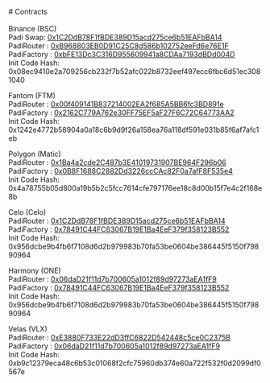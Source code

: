 <p># Contracts<br>
<br>
Binance (BSC)<br>
Padi Swap: 
<a target="_blank" href="https://bscscan.com/token/0x1c2ddb78f1fbde389d15acd275ce6b51eafbba14">0x1C2DdB78F1fBDE389D15acd275ce6b51EAFbBA14</a><br>
PadiRouter : 
<a target="_blank" href="https://bscscan.com/address/0xB968803EB0D91C25C8d586b102752eeFd6e76E1F#code">0xB968803EB0D91C25C8d586b102752eeFd6e76E1F</a><br>
PadiFactory : 
<a target="_blank" href="https://bscscan.com/address/0xbfe13dc3c316d955609941a8cdaa7193dbdd004d#code">0xbFE13Dc3C316D955609941a8CDAa7193dBDd004D</a><br>
Init Code Hash: 
0x08ec9410e2a709256cb232f7b52afc022b8732eef497ecc6fbc6d51ec3081040<br>
</p>


Fantom (FTM)<br>
PadiRouter : 
<a target="_blank" href="https://ftmscan.com/address/0x00f409141B837214002EA2f685A5BB6fc3BD891e#code">0x00f409141B837214002EA2f685A5BB6fc3BD891e</a><br>
PadiFactory : 
<a target="_blank" href="https://ftmscan.com/address/0x2162C779A762e30FF75EF5aF27F6C72C64773AA2#code">0x2162C779A762e30FF75EF5aF27F6C72C64773AA2</a><br>
Init Code Hash: 
0x1242e4772b58904a0a18c6b9d9f26a158ea76a118df591e031b85f6af7afc1eb<br>
</p>

Polygon (Matic)<br>
PadiRouter : 
<a target="_blank" href="http://polygonscan.com/address/0x1Ba4a2cde2C487b3E41019731907BE964F296b06#code">0x1Ba4a2cde2C487b3E41019731907BE964F296b06</a><br>
PadiFactory : 
<a target="_blank" href="http://polygonscan.com/0x0B8F1688C2882Dd3226ccCAc82F0a7afF8F535e4#code">0x0B8F1688C2882Dd3226ccCAc82F0a7afF8F535e4</a><br>
Init Code Hash: 
0x4a78755b05d800a19b5b2c5fcc7614cfe797176ee18c8d00b15f7e4c2f168e8b<br>
</p>

Celo (Celo)<br>
PadiRouter : 
<a target="_blank" href="https://explorer.celo.org/address/0x1C2DdB78F1fBDE389D15acd275ce6b51EAFbBA14/transactions">0x1C2DdB78F1fBDE389D15acd275ce6b51EAFbBA14</a><br>
PadiFactory : 
<a target="_blank" href="https://explorer.celo.org/address/0x78491C44FC63067B19E1Ba4EeF379f358123B552/transactions">0x78491C44FC63067B19E1Ba4EeF379f358123B552</a><br>
Init Code Hash: 
0x956dcbe9b4fb6f7108d6d2b979983b70fa53be0604be386445f5150f79890964<br>
</p>

Harmony (ONE)<br>
PadiRouter : 
<a target="_blank" href="https://explorer.harmony.one/address/0x06daD21f11d7b700605a1012f89d97273aEA1fF9?activeTab=7">0x06daD21f11d7b700605a1012f89d97273aEA1fF9</a><br>
PadiFactory : 
<a target="_blank" href="https://explorer.harmony.one/address/0x9a2373b025823496890459bE0b4e279754F2d068?activeTab=7">0x78491C44FC63067B19E1Ba4EeF379f358123B552</a><br>
Init Code Hash: 
0x956dcbe9b4fb6f7108d6d2b979983b70fa53be0604be386445f5150f79890964<br>
</p>

Velas (VLX)<br>
PadiRouter : 
<a target="_blank" href="https://evmexplorer.velas.com/address/0xE3880F733E22dD3ffC6822D542448c5ce0C2375B/transactions">0xE3880F733E22dD3ffC6822D542448c5ce0C2375B</a><br>
PadiFactory : 
<a target="_blank" href="https://evmexplorer.velas.com/address/0x06daD21f11d7b700605a1012f89d97273aEA1fF9/transactions">0x06daD21f11d7b700605a1012f89d97273aEA1fF9</a><br>
Init Code Hash: 
0xb9c12379eca48c6b53c01068f2cfc75960db374e60a722f532f0d2099df0567e<br>
</p>
